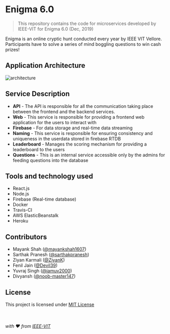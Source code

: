 # Enigma 6.0
> This repository contains the code for microservices developed by IEEE-VIT for Enigma 6.0 (Dec, 2019)

Enigma is an online cryptic hunt conducted every year by IEEE VIT Vellore. Participants have to solve a series of mind boggling questions to win cash prizes!

## Application Architecture
<img alt="architecture" src="https://github.com/mayankshah1607/enigma6/blob/master/static/architecture.jpg"/>

## Service Description

* **API** - The API is responsible for all the communication taking place between the frontend and the backend services.
* **Web** - This service is responsible for providing a frontend web application for the users to interact with
* **Firebase** - For data storage and real-time data streaming
* **Naming** - This service is responsible for ensuring consistency and uniqueness in the userdata stored in firebase RTDB
* **Leaderboard** - Manages the scoring mechanism for providing a leaderboard to the users
* **Questions** - This is an internal service accessible only by the admins for feeding questions into the database

## Tools and technology used
* React.js
* Node.js
* Firebase (Real-time database)
* Docker
* Travis-CI
* AWS ElasticBeanstalk
* Heroku

## Contributors
* Mayank Shah (<a href="https://github.com/mayankshah1607">@mayankshah1607</a>)
* Sarthak Pranesh (<a href="https://github.com/sarthakpranesh">@sarthakpranesh</a>)
* Ziyan Karmali (<a href="https://github.com/ZiyanK">@ZiyanK</a>)
* Fenil Jain (<a href="https://github.com/Devil39">@Devil39</a>)
* Yuvraj Singh (<a href="https://github.com/iamuv2000">@iamuv2000</a>)
* Divyansh (<a href="https://github.com/noob-master147">@noob-master147</a>)

## License
This project is licensed under [MIT License](https://github.com/mayankshah1607/enigma6/blob/master/LICENSE)
<br><br><br><br>
*with :heart: from [IEEE-VIT](https://ieeevit.com)*
